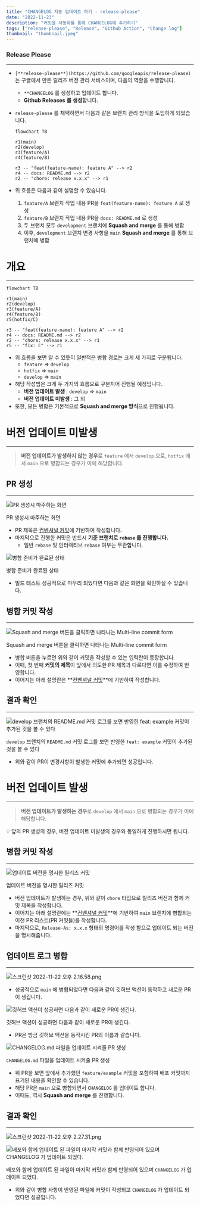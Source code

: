 ```yaml
---
title: "CHANGELOG 자동 업데이트 하기 : release-please"
date: "2022-11-23"
description: "커밋을 자동화를 통해 CHANGELOG에 추가하기"
tags: ["release-please", "Release", "Github Action", "Change log"]
thumbnail: "thumbnail.jpeg"
---
```


### Release Please

---

- `[**release-please**](https://github.com/googleapis/release-please)` 는 구글에서 만든 릴리즈 버전 관리 서비스이며, 다음의 역할을 수행합니다.

  - `**CHANGELOG` 를 생성하고 업데이트 합니다.
  - **Github Releases** **를 생성**합니다.

- `release-please` 를 채택하면서 다음과 같은 브랜치 관리 방식을 도입하게 되었습니다.

  ```mermaid
  flowchart TB

  r1(main)
  r2(develop)
  r3(feature/A)
  r4(feature/B)

  r3 -- "feat(feature-name): feature A" --> r2
  r4 -- docs: README.md --> r2
  r2 -- "chore: release x.x.x" --> r1
  ```

- 위 흐름은 다음과 같이 설명할 수 있습니다.
  1. `feature/A` 브랜치 작업 내용 PR을 `feat(feature-name): feature A` 로 생성
  2. `feature/B` 브랜치 작업 내용 PR을 `docs: README.md` 로 생성
  3. 두 브랜치 모두 `development` 브랜치에 **Squash and merge** 를 통해 병합
  4. 이후, `development` 브랜치 변경 사항을 `main` **Squash and merge** 를 통해 브랜치에 병합

# 개요

---

```mermaid
flowchart TB

r1(main)
r2(develop)
r3(feature/A)
r4(feature/B)
r5(hotfix/C)

r3 -- "feat(feature-name): feature A" --> r2
r4 -- docs: README.md --> r2
r2 -- "chore: release x.x.x" --> r1
r5 -- "fix: C" --> r1
```

- 위 흐름을 보면 알 수 있듯이 일반적은 병합 경로는 크게 세 가지로 구분됩니다.
  - `feature` ⇒ `develop`
  - `hotfix` ⇒ `main`
  - `develop` ⇒ `main`
- 해당 작성법은 크게 두 가지의 흐름으로 구분지어 진행될 예정입니다.
  - **버전 업데이트 발생** : `develop` ⇒ `main`
  - **버전 업데이트 미발생** : 그 외
- 또한, 모든 병합은 기본적으로 **Squash and merge 방식**으로 진행됩니다.

# 버전 업데이트 미발생

---

> **버전 업데이트가 발생하지 않는 경우**로 `feature` 에서 `develop` 으로, `hotfix` 에서 `main` 으로 병합되는 경우가 이에 해당합니다.

## PR 생성

---

![PR 생성시 마주하는 화면](https://s3-us-west-2.amazonaws.com/secure.notion-static.com/5f3168f2-78e9-4013-b770-cf49a4d1d850/%E1%84%89%E1%85%B3%E1%84%8F%E1%85%B3%E1%84%85%E1%85%B5%E1%86%AB%E1%84%89%E1%85%A3%E1%86%BA_2022-11-22_%E1%84%8B%E1%85%A9%E1%84%92%E1%85%AE_12.40.52.png)

PR 생성시 마주하는 화면

- PR 제목은 [컨벤셔널 커밋](https://www.conventionalcommits.org/en/v1.0.0/)에 기반하여 작성합니다.
- 마지막으로 진행한 커밋은 반드시 **기준 브랜치로 `rebase` 를 진행합니다.**
  - 일반 `rebase` 및 인터랙티브 `rebase` 여부는 무관합니다.

![병합 준비가 완료된 상태](https://s3-us-west-2.amazonaws.com/secure.notion-static.com/cc4e7363-d2b9-4483-be37-7516bbc88a04/%E1%84%89%E1%85%B3%E1%84%8F%E1%85%B3%E1%84%85%E1%85%B5%E1%86%AB%E1%84%89%E1%85%A3%E1%86%BA_2022-11-22_%E1%84%8B%E1%85%A9%E1%84%92%E1%85%AE_12.37.26.png)

병합 준비가 완료된 상태

- 빌드 테스트 성공적으로 마무리 되었다면 다음과 같은 화면을 확인하실 수 있습니다.

## 병합 커밋 작성

---

![Squash and merge 버튼을 클릭하면 나타나는 Multi-line commit form](https://s3-us-west-2.amazonaws.com/secure.notion-static.com/5b012eec-9a95-4361-90af-bff845c06f5c/%E1%84%89%E1%85%B3%E1%84%8F%E1%85%B3%E1%84%85%E1%85%B5%E1%86%AB%E1%84%89%E1%85%A3%E1%86%BA_2022-11-22_%E1%84%8B%E1%85%A9%E1%84%92%E1%85%AE_12.43.36.png)

Squash and merge 버튼을 클릭하면 나타나는 Multi-line commit form

- 병합 버튼을 누르면 위와 같이 커밋을 작성할 수 있는 입력란이 등장합니다.
- 이때, 첫 번째 **커밋의 제목**이 앞에서 의도한 PR 제목과 다르다면 이를 수정하여 반영합니다.
- 이어지는 아래 설명란은 **[컨벤셔널 커밋](https://www.conventionalcommits.org/en/v1.0.0/)**에 기반하여 작성합니다.

## 결과 확인

---

![`develop` 브랜치의 `README.md` 커밋 로그를 보면 반영한 `feat: example` 커밋이 추가된 것을 볼 수 있다](https://s3-us-west-2.amazonaws.com/secure.notion-static.com/4077be1f-d2fc-4416-84c8-50515cffef6f/%E1%84%89%E1%85%B3%E1%84%8F%E1%85%B3%E1%84%85%E1%85%B5%E1%86%AB%E1%84%89%E1%85%A3%E1%86%BA_2022-11-22_%E1%84%8B%E1%85%A9%E1%84%92%E1%85%AE_12.53.44.png)

`develop` 브랜치의 `README.md` 커밋 로그를 보면 반영한 `feat: example` 커밋이 추가된 것을 볼 수 있다

- 위와 같이 PR이 변경사항이 발생한 커밋에 추가되면 성공입니다.

# 버전 업데이트 발생

---

> **버전 업데이트가 발생하는 경우**로 `develop` 에서 `main` 으로 병합되는 경우가 이에 해당합니다.

<aside>
💡 앞의 PR 생성의 경우, 버전 업데이트 미발생의 경우와 동일하게 진행하시면 됩니다.

</aside>

## 병합 커밋 작성

---

![업데이트 버전을 명시한 릴리즈 커밋](https://s3-us-west-2.amazonaws.com/secure.notion-static.com/08c21499-0e97-4ca0-97d6-c6b0d6a7299c/%E1%84%89%E1%85%B3%E1%84%8F%E1%85%B3%E1%84%85%E1%85%B5%E1%86%AB%E1%84%89%E1%85%A3%E1%86%BA_2022-11-22_%E1%84%8B%E1%85%A9%E1%84%92%E1%85%AE_2.13.47.png)

업데이트 버전을 명시한 릴리즈 커밋

- 버전 업데이트가 발생하는 경우, 위와 같이 `chore` 타입으로 릴리즈 버전과 함께 커밋 제목을 작성합니다.
- 이어지는 아래 설명란에는 **[컨벤셔널 커밋](https://www.conventionalcommits.org/en/v1.0.0/)**에 기반하여 `main` 브랜치에 병합되는 이전 PR 리스트(PR 커밋들)를 작성합니다.
- 마지막으로, `Release-As: x.x.x` 형태의 명령어를 작성 함으로 업데이트 되는 버전을 명시해줍니다.

## 업데이트 로그 병합

---

![스크린샷 2022-11-22 오후 2.16.58.png](https://s3-us-west-2.amazonaws.com/secure.notion-static.com/4bf771ee-a00e-4c14-b04e-3c2b418cd51d/%E1%84%89%E1%85%B3%E1%84%8F%E1%85%B3%E1%84%85%E1%85%B5%E1%86%AB%E1%84%89%E1%85%A3%E1%86%BA_2022-11-22_%E1%84%8B%E1%85%A9%E1%84%92%E1%85%AE_2.16.58.png)

- 성공적으로 `main` 에 병합되었다면 다음과 같이 깃허브 액션이 동작하고 새로운 PR이 생깁니다.

![깃허브 액션이 성공하면 다음과 같이 새로운 PR이 생긴다.](https://s3-us-west-2.amazonaws.com/secure.notion-static.com/4a33c3cd-38bc-4b4c-bf62-292e8333e961/%E1%84%89%E1%85%B3%E1%84%8F%E1%85%B3%E1%84%85%E1%85%B5%E1%86%AB%E1%84%89%E1%85%A3%E1%86%BA_2022-11-22_%E1%84%8B%E1%85%A9%E1%84%92%E1%85%AE_2.18.55.png)

깃허브 액션이 성공하면 다음과 같이 새로운 PR이 생긴다.

- PR은 방금 깃허브 액션을 동작시킨 PR의 이름과 같습니다.

![`CHANGELOG.md` 파일을 업데이트 시켜줄 PR 생성](https://s3-us-west-2.amazonaws.com/secure.notion-static.com/5ed9891f-aaae-4d6f-9703-ee37630c1ee1/%E1%84%89%E1%85%B3%E1%84%8F%E1%85%B3%E1%84%85%E1%85%B5%E1%86%AB%E1%84%89%E1%85%A3%E1%86%BA_2022-11-22_%E1%84%8B%E1%85%A9%E1%84%92%E1%85%AE_2.20.52.png)

`CHANGELOG.md` 파일을 업데이트 시켜줄 PR 생성

- 위 PR을 보면 앞에서 추가했던 `feature/example` 커밋을 포함하여 배포 커밋까지 표기된 내용을 확인할 수 있습니다.
- 해당 PR은 `main` 으로 병합되면서 `CHANGELOG` 를 업데이트 합니다.
- 이때도, 역시 **Squash and merge** 를 진행합니다.

## 결과 확인

---

![스크린샷 2022-11-22 오후 2.27.31.png](https://s3-us-west-2.amazonaws.com/secure.notion-static.com/ec3cbb63-62e6-4b15-b7ee-266eef6226a9/%E1%84%89%E1%85%B3%E1%84%8F%E1%85%B3%E1%84%85%E1%85%B5%E1%86%AB%E1%84%89%E1%85%A3%E1%86%BA_2022-11-22_%E1%84%8B%E1%85%A9%E1%84%92%E1%85%AE_2.27.31.png)

![배포와 함께 업데이트 된 파일이 마지막 커밋과 함께 반영되어 있으며 `CHANGELOG` 가 업데이트 되었다.](https://s3-us-west-2.amazonaws.com/secure.notion-static.com/5600a51b-f79d-41ee-be26-984095611ab9/%E1%84%89%E1%85%B3%E1%84%8F%E1%85%B3%E1%84%85%E1%85%B5%E1%86%AB%E1%84%89%E1%85%A3%E1%86%BA_2022-11-22_%E1%84%8B%E1%85%A9%E1%84%92%E1%85%AE_2.27.49.png)

배포와 함께 업데이트 된 파일이 마지막 커밋과 함께 반영되어 있으며 `CHANGELOG` 가 업데이트 되었다.

- 위와 같이 병합 사항이 반영된 파일에 커밋이 작성되고 `CHANGELOG` 가 업데이트 되었다면 성공입니다.
